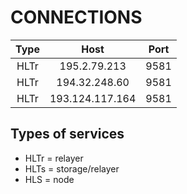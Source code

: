 # CONNECTIONS

Type | Host | Port |
:---:|:----:|:-----:
HLTr | 195.2.79.213 | 9581
HLTr | 194.32.248.60 | 9581
HLTr | 193.124.117.164 | 9581

## Types of services

- HLTr = relayer
- HLTs = storage/relayer
- HLS  = node
